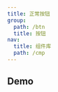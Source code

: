 ```yaml
---
title: 正常按钮
group:
  path: /btn
  title: 按钮
nav:
  title: 组件库
  path: /cmp
---
```


## Demo

<code src="./demo.tsx" />

<API src="./btn.tsx"></API>
